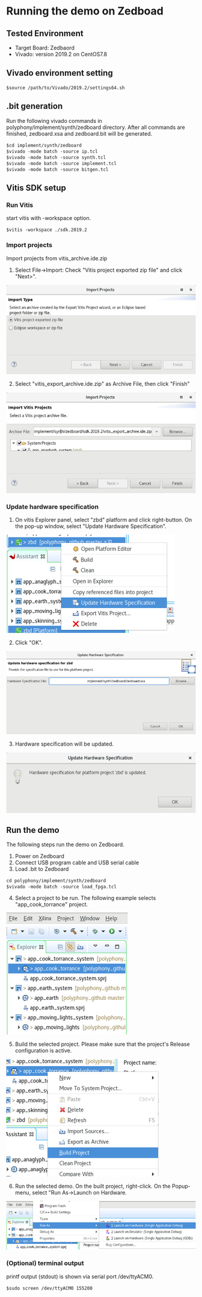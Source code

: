 # Running the demo on Zedboad

## Tested Environment
- Target Board: Zedbaord
- Vivado: version 2019.2 on CentOS7.8

## Vivado environment setting

```
$source /path/to/Vivado/2019.2/settings64.sh
```

## .bit generation
Run the following vivado commands in polyphony/implement/synth/zedboard directory. After all commands are finished, zedboard.xsa and zedboard.bit will be generated.

```
$cd implement/synth/zedboard
$vivado -mode batch -source ip.tcl
$vivado -mode batch -source synth.tcl
$vivado -mode batch -source implement.tcl
$vivado -mode batch -source bitgen.tcl
```

## Vitis SDK setup

### Run Vitis

start vitis with -workspace option.

```
$vitis -workspace ./sdk.2019.2
```

### Import projects
Import projects from vitis_archive.ide.zip

1. Select File->Import: Check "Vitis project exported zip file" and click "Next>".

![Import Projects](doc/images/vt1.jpg)

2. Select "vitis_export_archive.ide.zip" as Archive File, then click "Finish"

![Import Projects](doc/images/vt2.jpg)

### Update hardware specification

1. On vitis Explorer panel, select "zbd" platform and click right-button. On the pop-up window, select "Update Hardware Specification".

![Update Hardware Specification](doc/images/vt3.jpg)

2. Click "OK".

![Update Hardware Specification](doc/images/vt4.jpg)

3. Hardware specification will be updated.

![Update Hardware Specification](doc/images/vt5.jpg)

## Run the demo

The following steps run the demo on Zedboard.
1. Power on Zedboard
2. Connect USB program cable and USB serial cable
3. Load .bit to Zedboard

```
cd polyphony/implement/synth/zedboard
$vivado -mode batch -source load_fpga.tcl
```

4. Select a project to be run. The following example selects "app_cook_torrance" project.

![select a project](doc/images/vt6.jpg)

5. Build the selected project. Please make sure that the project's Release configuration is active.

![select a project](doc/images/vt8.jpg)


6. Run the selected demo. On the built project, right-click. On the Popup-menu, select "Run As->Launch on Hardware.

![select a project](doc/images/vt7.jpg)

### (Optional) terminal output
printf output (stdout) is shown via serial port /dev/ttyACM0.
```
$sudo screen /dev/ttyACM0 155200
```
